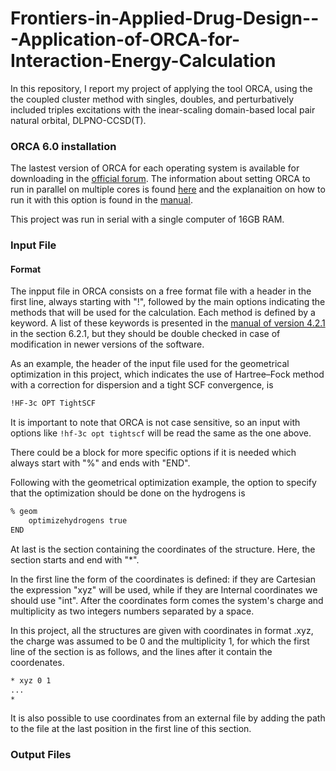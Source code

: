 # Frontiers-in-Applied-Drug-Design---Application-of-ORCA-for-Interaction-Energy-Calculation

In this repository, I report my project of applying the tool ORCA, using the the coupled cluster method with singles, doubles, and perturbatively included triples excitations with the inear-scaling domain-based local pair natural orbital, DLPNO-CCSD(T).


### ORCA 6.0 installation 

The lastest version of ORCA for each operating system is available for downloading in the [official forum](https://orcaforum.kofo.mpg.de/). The information about setting ORCA to run in parallel on multiple cores is found [here](https://sites.google.com/site/orcainputlibrary/setting-up-orca) and the explanaition on how to run it with this option is found in the [manual](https://www.faccts.de/docs/orca/5.0/tutorials/first_steps/parallel.html).

This project was run in serial with a single computer of 16GB RAM.


### Input File
#### Format

The inpput file in ORCA consists on a free format file with a header in the first line, always starting with "!", followed by the main options indicating the methods that will be used for the calculation. Each method is defined by a keyword. A list of these keywords is presented in the [manual of version 4.2.1](https://www.afs.enea.it/software/orca/orca_manual_4_2_1.pdf) in the section 6.2.1, but they should be double checked in case of modification in newer versions of the software.

As an example, the header of the input file used for the geometrical optimization in this project, which indicates the use of Hartree–Fock method with a correction for dispersion and a tight SCF convergence, is 
```bash
!HF-3c OPT TightSCF
```
It is important to note that ORCA is not case sensitive, so an input with options like `!hf-3c opt tightscf` will be read the same as the one above.

There could be a block for more specific options if it is needed which always start with "%" and ends with "END". 

Following with the geometrical optimization example, the option to specify that the optimization should be done on the hydrogens is 
```bash
% geom
    optimizehydrogens true
END
```

At last is the section containing the coordinates of the structure. Here, the section starts and end with "\*". 

In the first line the form of the coordinates is defined: if they are Cartesian the expression "xyz" will be used, while if they are Internal coordinates we should use "int". After the coordinates form comes the system's charge and multiplicity as two integers numbers separated by a space.

In this project, all the structures are given with coordinates in format .xyz, the charge was assumed to be 0 and the multiplicity 1, for which the first line of the section is as follows, and the lines after it contain the coordenates.
```bash
* xyz 0 1
...
*
```
It is also possible to use coordinates from an external file by adding the path to the file at the last position in the first line of this section.


### Output Files
